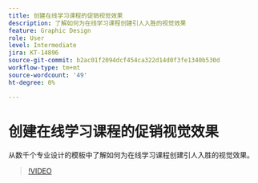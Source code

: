 ```yaml
---
title: 创建在线学习课程的促销视觉效果
description: 了解如何为在线学习课程创建引人入胜的视觉效果
feature: Graphic Design
role: User
level: Intermediate
jira: KT-14896
source-git-commit: b2ac01f2094dcf454ca322d14d0f3fe1340b530d
workflow-type: tm+mt
source-wordcount: '49'
ht-degree: 0%

---
```


# 创建在线学习课程的促销视觉效果

从数千个专业设计的模板中了解如何为在线学习课程创建引人入胜的视觉效果。

>[!VIDEO](https://video.tv.adobe.com/v/3427122?quality=12&learn=on&hidetitle=true)
